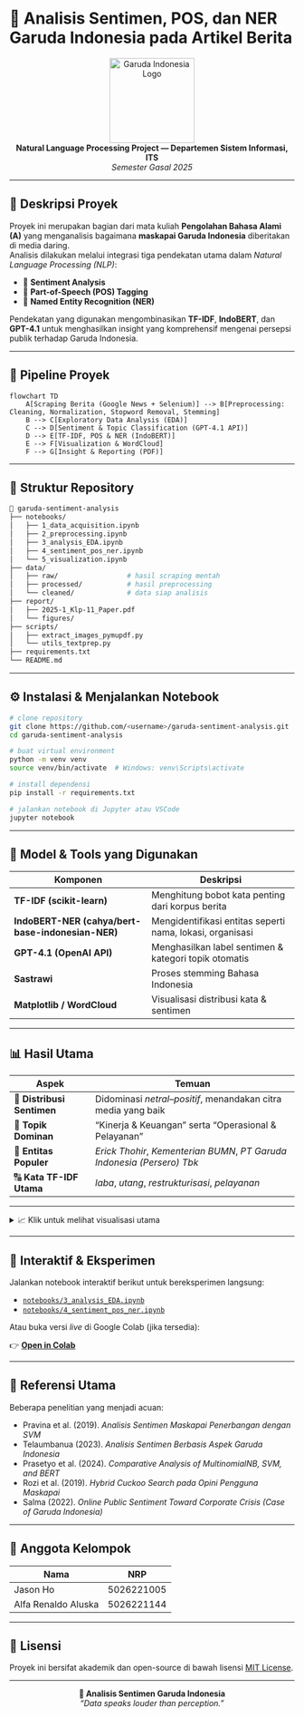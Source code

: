 # 🦅 Analisis Sentimen, POS, dan NER Garuda Indonesia pada Artikel Berita

<p align="center">
  <img src="assets/garuda_logo.png" alt="Garuda Indonesia Logo" width="150"/><br>
  <b>Natural Language Processing Project — Departemen Sistem Informasi, ITS</b><br>
  <i>Semester Gasal 2025</i>
</p>

---

## 📘 Deskripsi Proyek

Proyek ini merupakan bagian dari mata kuliah **Pengolahan Bahasa Alami (A)** yang menganalisis bagaimana **maskapai Garuda Indonesia** diberitakan di media daring.  
Analisis dilakukan melalui integrasi tiga pendekatan utama dalam *Natural Language Processing (NLP)*:

- 🔹 **Sentiment Analysis**
- 🔹 **Part-of-Speech (POS) Tagging**
- 🔹 **Named Entity Recognition (NER)**

Pendekatan yang digunakan mengombinasikan **TF-IDF**, **IndoBERT**, dan **GPT-4.1** untuk menghasilkan insight yang komprehensif mengenai persepsi publik terhadap Garuda Indonesia.

---

## 🚀 Pipeline Proyek

```mermaid
flowchart TD
    A[Scraping Berita (Google News + Selenium)] --> B[Preprocessing: Cleaning, Normalization, Stopword Removal, Stemming]
    B --> C[Exploratory Data Analysis (EDA)]
    C --> D[Sentiment & Topic Classification (GPT-4.1 API)]
    D --> E[TF-IDF, POS & NER (IndoBERT)]
    E --> F[Visualization & WordCloud]
    F --> G[Insight & Reporting (PDF)]
```

---

## 🧩 Struktur Repository

```bash
📂 garuda-sentiment-analysis
├── notebooks/
│   ├── 1_data_acquisition.ipynb
│   ├── 2_preprocessing.ipynb
│   ├── 3_analysis_EDA.ipynb
│   ├── 4_sentiment_pos_ner.ipynb
│   └── 5_visualization.ipynb
├── data/
│   ├── raw/                 # hasil scraping mentah
│   ├── processed/           # hasil preprocessing
│   └── cleaned/             # data siap analisis
├── report/
│   ├── 2025-1_Klp-11_Paper.pdf
│   └── figures/
├── scripts/
│   ├── extract_images_pymupdf.py
│   └── utils_textprep.py
├── requirements.txt
└── README.md
```

---

## ⚙️ Instalasi & Menjalankan Notebook

```bash
# clone repository
git clone https://github.com/<username>/garuda-sentiment-analysis.git
cd garuda-sentiment-analysis

# buat virtual environment
python -m venv venv
source venv/bin/activate  # Windows: venv\Scripts\activate

# install dependensi
pip install -r requirements.txt

# jalankan notebook di Jupyter atau VSCode
jupyter notebook
```

---

## 🧠 Model & Tools yang Digunakan

| Komponen | Deskripsi |
|-----------|------------|
| **TF-IDF (scikit-learn)** | Menghitung bobot kata penting dari korpus berita |
| **IndoBERT-NER (cahya/bert-base-indonesian-NER)** | Mengidentifikasi entitas seperti nama, lokasi, organisasi |
| **GPT-4.1 (OpenAI API)** | Menghasilkan label sentimen & kategori topik otomatis |
| **Sastrawi** | Proses stemming Bahasa Indonesia |
| **Matplotlib / WordCloud** | Visualisasi distribusi kata & sentimen |

---

## 📊 Hasil Utama

| Aspek | Temuan |
|-------|---------|
| 💬 **Distribusi Sentimen** | Didominasi *netral–positif*, menandakan citra media yang baik |
| 🧾 **Topik Dominan** | “Kinerja & Keuangan” serta “Operasional & Pelayanan” |
| 🧍 **Entitas Populer** | *Erick Thohir*, *Kementerian BUMN*, *PT Garuda Indonesia (Persero) Tbk* |
| 🔠 **Kata TF-IDF Utama** | *laba*, *utang*, *restrukturisasi*, *pelayanan* |

---

<details>
<summary>📈 Klik untuk melihat visualisasi utama</summary>

![Sentiment Distribution](report/figures/sentiment_bar.png)
![WordCloud Positive](report/figures/wordcloud_positive.png)
![NER Entities](report/figures/ner_sample.png)

</details>

---

## 🧩 Interaktif & Eksperimen

Jalankan notebook interaktif berikut untuk bereksperimen langsung:
- [`notebooks/3_analysis_EDA.ipynb`](notebooks/3_analysis_EDA.ipynb)
- [`notebooks/4_sentiment_pos_ner.ipynb`](notebooks/4_sentiment_pos_ner.ipynb)

Atau buka versi *live* di Google Colab (jika tersedia):

👉 [**Open in Colab**](https://colab.research.google.com/github/<username>/garuda-sentiment-analysis/blob/main/notebooks/4_sentiment_pos_ner.ipynb)

---

## 🧾 Referensi Utama

Beberapa penelitian yang menjadi acuan:

- Pravina et al. (2019). *Analisis Sentimen Maskapai Penerbangan dengan SVM*  
- Telaumbanua (2023). *Analisis Sentimen Berbasis Aspek Garuda Indonesia*  
- Prasetyo et al. (2024). *Comparative Analysis of MultinomialNB, SVM, and BERT*  
- Rozi et al. (2019). *Hybrid Cuckoo Search pada Opini Pengguna Maskapai*  
- Salma (2022). *Online Public Sentiment Toward Corporate Crisis (Case of Garuda Indonesia)*  

---

## 👥 Anggota Kelompok

| Nama | NRP |
|------|-----|
| Jason Ho | 5026221005 |
| Alfa Renaldo Aluska | 5026221144 |

---

## 🧾 Lisensi

Proyek ini bersifat akademik dan open-source di bawah lisensi [MIT License](LICENSE).

---

<p align="center">
  <b>🚀 Analisis Sentimen Garuda Indonesia</b><br>
  <i>“Data speaks louder than perception.”</i>
</p>
